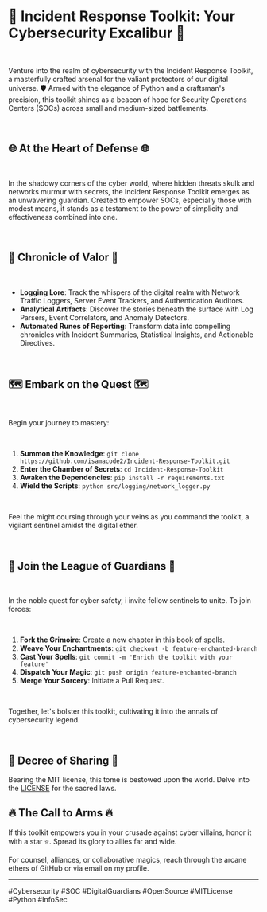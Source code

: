 # 🚨 Incident Response Toolkit: Your Cybersecurity Excalibur 🚨

<br>

Venture into the realm of cybersecurity with the Incident Response Toolkit, a masterfully crafted arsenal for the valiant protectors of our digital universe. 🛡️ Armed with the elegance of Python and a craftsman's precision, this toolkit shines as a beacon of hope for Security Operations Centers (SOCs) across small and medium-sized battlements.

<br>

## 🌐 At the Heart of Defense 🌐

<br>

In the shadowy corners of the cyber world, where hidden threats skulk and networks murmur with secrets, the Incident Response Toolkit emerges as an unwavering guardian. Created to empower SOCs, especially those with modest means, it stands as a testament to the power of simplicity and effectiveness combined into one.

<br>

## 📜 Chronicle of Valor 📜

<br>

- **Logging Lore**: Track the whispers of the digital realm with Network Traffic Loggers, Server Event Trackers, and Authentication Auditors.
- **Analytical Artifacts**: Discover the stories beneath the surface with Log Parsers, Event Correlators, and Anomaly Detectors.
- **Automated Runes of Reporting**: Transform data into compelling chronicles with Incident Summaries, Statistical Insights, and Actionable Directives.

<br>

## 🗺️ Embark on the Quest 🗺️

<br>

Begin your journey to mastery:

<br>

1. **Summon the Knowledge**: `git clone https://github.com/isamacode2/Incident-Response-Toolkit.git`
2. **Enter the Chamber of Secrets**: `cd Incident-Response-Toolkit`
3. **Awaken the Dependencies**: `pip install -r requirements.txt`
4. **Wield the Scripts**: `python src/logging/network_logger.py`

<br>

Feel the might coursing through your veins as you command the toolkit, a vigilant sentinel amidst the digital ether.

<br>

## 🤝 Join the League of Guardians 🤝

<br>

In the noble quest for cyber safety, i invite fellow sentinels to unite. To join forces:

<br>

1. **Fork the Grimoire**: Create a new chapter in this book of spells.
2. **Weave Your Enchantments**: `git checkout -b feature-enchanted-branch`
3. **Cast Your Spells**: `git commit -m 'Enrich the toolkit with your feature'`
4. **Dispatch Your Magic**: `git push origin feature-enchanted-branch`
5. **Merge Your Sorcery**: Initiate a Pull Request.

<br>

Together, let's bolster this toolkit, cultivating it into the annals of cybersecurity legend.

<br>

## 📜 Decree of Sharing 📜

Bearing the MIT license, this tome is bestowed upon the world. Delve into the [LICENSE](LICENSE) for the sacred laws.

## 🔥 The Call to Arms 🔥

If this toolkit empowers you in your crusade against cyber villains, honor it with a star ⭐. Spread its glory to allies far and wide.

For counsel, alliances, or collaborative magics, reach through the arcane ethers of GitHub or via email on my profile.

---

#Cybersecurity #SOC #DigitalGuardians #OpenSource #MITLicense #Python #InfoSec
